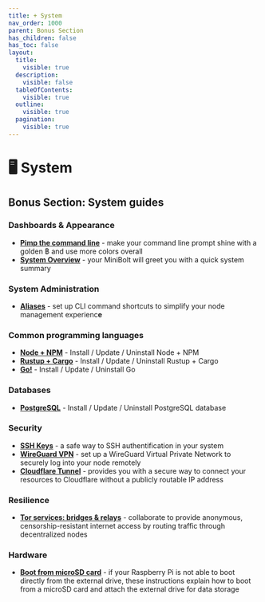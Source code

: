 ```yaml
---
title: + System
nav_order: 1000
parent: Bonus Section
has_children: false
has_toc: false
layout:
  title:
    visible: true
  description:
    visible: false
  tableOfContents:
    visible: true
  outline:
    visible: true
  pagination:
    visible: true
---
```


# 🖥️ System

## Bonus Section: System guides

### Dashboards & Appearance

* [**Pimp the command line**](command-line.md) - make your command line prompt shine with a golden ฿ and use more colors overall
* [**System Overview**](../../bonus-guides/system/system-overview.md) - your MiniBolt will greet you with a quick system summary

### System Administration

* [**Aliases**](aliases.md) - set up CLI command shortcuts to simplify your node management experienc**e**

### Common programming languages

* [**Node + NPM**](nodejs-npm.md) - Install / Update / Uninstall Node + NPM
* [**Rustup + Cargo**](../../bonus-guides/system/rustup-+-cargo.md) - Install / Update / Uninstall Rustup + Cargo
* [**Go!**](../../bonus-guides/system/go.md) - Install / Update / Uninstall Go

### Databases

* [**PostgreSQL**](../../bonus-guides/system/postgresql.md) - Install / Update / Uninstall PostgreSQL database

### Security

* [**SSH Keys**](ssh-keys.md) - a safe way to SSH authentification in your system
* [**WireGuard VPN**](wireguard-vpn.md) - set up a WireGuard Virtual Private Network to securely log into your node remotely
* [**Cloudflare Tunnel**](../../bonus-guides/system/cloudflare-tunnel.md) - provides you with a secure way to connect your resources to Cloudflare without a publicly routable IP address

### Resilience

* [**Tor services: bridges & relays**](../../index-4/index/tor-bridge.md) - collaborate to provide anonymous, censorship-resistant internet access by routing traffic through decentralized nodes

### Hardware

* [**Boot from microSD card**](../../bonus-guides/system/boot-from-microsd-instead-of-external-drive.md) - if your Raspberry Pi is not able to boot directly from the external drive, these instructions explain how to boot from a microSD card and attach the external drive for data storage
